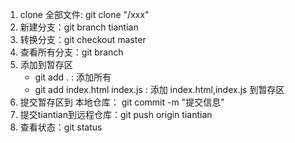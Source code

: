 1. clone 全部文件:  git clone "/xxx"
2. 新建分支：git branch tiantian
3. 转换分支：git checkout master
4. 查看所有分支：git branch
5. 添加到暂存区
   - git add .   : 添加所有
   - git add index.html index.js  : 添加 index.html,index.js 到暂存区
6. 提交暂存区到 本地仓库： git commit -m "提交信息"
7. 提交tiantian到远程仓库：git push origin tiantian
8. 查看状态：git status